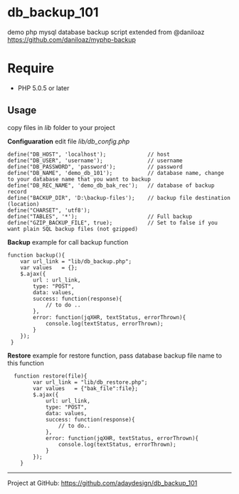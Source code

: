 # db_backup_101
demo php mysql database backup script
extended from @daniloaz https://github.com/daniloaz/myphp-backup

# Require
- PHP 5.0.5 or later

Usage
-------
copy files in *lib* folder to your project

**Configuaration**
edit file *lib/db_config.php* 

    define("DB_HOST", 'localhost');             // host
    define("DB_USER", 'username');              // username
    define("DB_PASSWORD", 'password');          // password
    define("DB_NAME", 'demo_db_101');           // database name, change to your database name that you want to backup
    define("DB_REC_NAME", 'demo_db_bak_rec');   // database of backup record
    define("BACKUP_DIR", 'D:\backup-files');    // backup file destination (location)
    define("CHARSET", 'utf8');
    define("TABLES", '*');                      // Full backup
    define("GZIP_BACKUP_FILE", true);           // Set to false if you want plain SQL backup files (not gzipped)
    
**Backup**
example for call backup function
    
    function backup(){
        var url_link = "lib/db_backup.php";
        var values   = {};
        $.ajax({
            url : url_link,
            type: "POST",
            data: values,
            success: function(response){
                // to do ..
            },
            error: function(jqXHR, textStatus, errorThrown){
                console.log(textStatus, errorThrown);
            }
        });
     }

**Restore**
example for restore function, pass database backup file name to this function

      function restore(file){
            var url_link = "lib/db_restore.php";
            var values   = {"bak_file":file};
            $.ajax({
                url: url_link,
                type: "POST",
                data: values,
                success: function(response){
                    // to do..
                },
                error: function(jqXHR, textStatus, errorThrown){
                    console.log(textStatus, errorThrown);
                }
            });
        }
    
-----
Project at GitHub: https://github.com/adaydesign/db_backup_101
